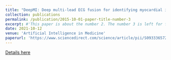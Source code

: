 ```yaml
---
title: "DeepMI: Deep multi-lead ECG fusion for identifying myocardial infarction and its occurrence-time"
collection: publications
permalink: /publication/2015-10-01-paper-title-number-3
excerpt: #'This paper is about the number 2. The number 3 is left for future work.'
date: 2021-10-12
venue: 'Artificial Intelligence in Medicine'
paperurl: 'https://www.sciencedirect.com/science/article/pii/S0933365721001858'
---
```

<!-- This paper is about the number 2. The number 3 is left for future work. -->

[Details here](https://www.sciencedirect.com/science/article/pii/S0933365721001858)

<!-- Recommended citation: Your Name, You. (2010). "Paper Title Number 2." <i>Journal 1</i>. 1(2). -->

